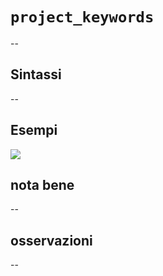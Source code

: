 # `project_keywords`

--

## Sintassi

--

## Esempi

![](/img/variabili/project_keywords/project_keywords1.png)

## nota bene

--

## osservazioni

--